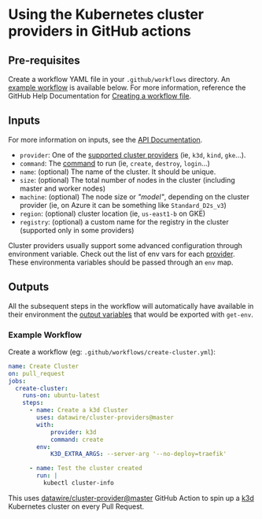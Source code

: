 # Using the Kubernetes cluster providers in GitHub actions

## Pre-requisites

Create a workflow YAML file in your `.github/workflows` directory. An
[example workflow](#example-workflow) is available below.
For more information, reference the GitHub Help Documentation for
[Creating a workflow file](https://help.github.com/en/articles/configuring-a-workflow#creating-a-workflow-file).

## Inputs

For more information on inputs, see the [API Documentation](https://developer.github.com/v3/repos/releases/#input).

- `provider`: One of the [supported cluster providers](providers.md)
  (ie, `k3d`, `kind`, `gke`...).
- `command`: The [command](entrypoints.md) to run (ie, `create`, `destroy`, `login`...)
- `name`: (optional) The name of the cluster. It should be unique.
- `size`: (optional) The total number of nodes in the cluster (including
  master and worker nodes)
- `machine`: (optional) The node size or _"model"_, depending on the cluster provider
  (ie, on Azure it can be something like `Standard_D2s_v3`)
- `region`: (optional) cluster location (ie, `us-east1-b` on GKE)
- `registry`: (optional) a custom name for the registry in the cluster (supported only in some providers)

Cluster providers usually support some advanced configuration through
environment variable. Check out the list of env vars for each [provider](providers.md).
These environmenta variables should be passed through an `env` map.

## Outputs

All the subsequent steps in the workflow will automatically have available
in their environment the [output variables](variables.md) that would be exported
with `get-env`.

### Example Workflow

Create a workflow (eg: `.github/workflows/create-cluster.yml`):

```yaml
name: Create Cluster
on: pull_request
jobs:
  create-cluster:
    runs-on: ubuntu-latest
    steps:
      - name: Create a k3d Cluster
        uses: datawire/cluster-providers@master
        with:
            provider: k3d
            command: create
        env:
            K3D_EXTRA_ARGS: --server-arg '--no-deploy=traefik'

      - name: Test the cluster created
        run: |
          kubectl cluster-info
```

This uses [datawire/cluster-provider@master](https://www.github.com/datawire/cluster-provider)
GitHub Action to spin up a [k3d](https://github.com/rancher/k3d/) Kubernetes cluster on
every Pull Request.
